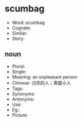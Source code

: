 # scumbag

- Word: scumbag
- Cognate: 
- Similar: 
- Story: 

## noun

- Plural: 
- Single: 
- Meaning: an unpleasant person
- Chinese: 讨厌的人；卑鄙小人
- Tags: 
- Synonyms: 
- Antonyms: 
- Use: 
- Eg.: 
- Picture: 


